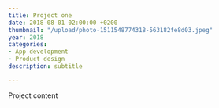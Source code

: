 ```yaml
---
title: Project one
date: 2018-08-01 02:00:00 +0200
thumbnail: "/upload/photo-1511548774318-563182fe8d03.jpeg"
year: 2018
categories:
- App development
- Product design
description: subtitle

---
```


Project content
